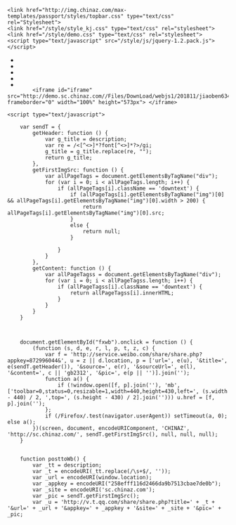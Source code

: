 <html><head>
<meta http-equiv="Content-Type" content="text/html; charset=UTF-8">
    
    <link href="http://img.chinaz.com/max-templates/passport/styles/topbar.css" type="text/css" rel="Stylesheet">
    <link href="/style/style_kj.css" type="text/css" rel="stylesheet">
    <link href="/style/demo.css" type="text/css" rel="stylesheet">
    <script type="text/javascript" src="/style/js/jquery-1.2.pack.js"></script>
<script type="text/javascript">
var theme_list_open = false;
$(document).ready(function () {
	function fixHeight() {
		var headerHeight = $("#switcher").height();
		$("#iframe").attr("height", $(window).height()-84 + "px");
	}
	$(window).resize(function () {
		fixHeight();
	}).resize();
	//响应式预览
	$('.icon-monitor').addClass('active');
	$(".icon-mobile-3").click(function () {
		$("#by").css("overflow-y", "auto");
		$('#iframe-wrap').removeClass().addClass('mobile-width-3');
		$('.icon-tablet,.icon-mobile-1,.icon-monitor,.icon-mobile-2,.icon-mobile-3').removeClass('active');
		$(this).addClass('active');
		return false;
	});

	$(".icon-mobile-2").click(function () {
		$("#by").css("overflow-y", "auto");
		$('#iframe-wrap').removeClass().addClass('mobile-width-2');
		$('.icon-tablet,.icon-mobile-1,.icon-monitor,.icon-mobile-2,.icon-mobile-3').removeClass('active');
		$(this).addClass('active');
		return false;
	});

	$(".icon-mobile-1").click(function () {
		$("#by").css("overflow-y", "auto");
		$('#iframe-wrap').removeClass().addClass('mobile-width');
		$('.icon-tablet,.icon-mobile,.icon-monitor,.icon-mobile-2,.icon-mobile-3').removeClass('active');
		$(this).addClass('active');
		return false;
	});

	$(".icon-tablet").click(function () {
		$("#by").css("overflow-y", "auto");
		$('#iframe-wrap').removeClass().addClass('tablet-width');
		$('.icon-tablet,.icon-mobile-1,.icon-monitor,.icon-mobile-2,.icon-mobile-3').removeClass('active');
		$(this).addClass('active');
		return false;
	});

	$(".icon-monitor").click(function () {
		$("#by").css("overflow-y", "hidden");
		$('#iframe-wrap').removeClass().addClass('full-width');
		$('.icon-tablet,.icon-mobile-1,.icon-monitor,.icon-mobile-2,.icon-mobile-3').removeClass('active');
		$(this).addClass('active');
		return false;
	});
});
</script>
<script type="text/javascript">
function Responsive($a) {
	if ($a == true) $("#Device").css("opacity", "100");
	if ($a == false) $("#Device").css("opacity", "0");
	$('#iframe-wrap').removeClass().addClass('full-width');
	$('.icon-tablet,.icon-mobile-1,.icon-monitor,.icon-mobile-2,.icon-mobile-3').removeClass('active');
	$(this).addClass('active');
	return false;
};
</script>
</head>
<body id="by" style="overflow-y: hidden">
<div id="switcher">
  <div class="center">
    <ul>
      <div id="Device">
        <li class="device-monitor"><a href="javascript:"><div class="icon-monitor active"></div></a></li>
        <li class="device-mobile"><a href="javascript:"><div class="icon-tablet"> </div></a></li>
        <li class="device-mobile"><a href="javascript:"><div class="icon-mobile-1"> </div></a></li>
        <li class="device-mobile-2"><a href="javascript:"><div class="icon-mobile-2"> </div></a></li>
        <li class="device-mobile-3"><a href="javascript:"><div class="icon-mobile-3"> </div></a></li>
      </div>
   
  </div>
</div>
<div id="iframe-wrap">

		    <iframe id="iframe" src="http://demo.sc.chinaz.com//Files/DownLoad/webjs1/201811/jiaoben6349" frameborder="0" width="100%" height="573px"> </iframe>

</div>
<div id="footer-notice" class="kj_bottom">
	<div style=" width:980px; margin:0 auto">
		<p class="left cut">
			
</div>

	<script type="text/javascript">

	    var sendT = {
	        getHeader: function () {
	            var g_title = description;
	            var re = /<[^<>]*?font[^<>]*?>/gi;
	            g_title = g_title.replace(re, "");
	            return g_title;
	        },
	        getFirstImgSrc: function () {
	            var allPageTags = document.getElementsByTagName("div");
	            for (var i = 0; i < allPageTags.length; i++) {
	                if (allPageTags[i].className == 'downtext') {
	                    if (allPageTags[i].getElementsByTagName("img")[0] && allPageTags[i].getElementsByTagName("img")[0].width > 200) {
	                        return allPageTags[i].getElementsByTagName("img")[0].src;
	                    }
	                    else {
	                        return null;
	                    }

	                }
	            }
	        },
	        getContent: function () {
	            var allPageTagss = document.getElementsByTagName("div");
	            for (var i = 0; i < allPageTagss.length; i++) {
	                if (allPageTagss[i].className == 'downtext') {
	                    return allPageTagss[i].innerHTML;
	                }
	            }
	        }
	    }



	    document.getElementById("fxwb").onclick = function () {
	        (function (s, d, e, r, l, p, t, z, c) {
	            var f = 'http://service.weibo.com/share/share.php?appkey=872996044&', u = z || d.location, p = ['url=', e(u), '&title=', e(sendT.getHeader()), '&source=', e(r), '&sourceUrl=', e(l), '&content=', c || 'gb2312', '&pic=', e(p || '')].join('');
	            function a() {
	                if (!window.open([f, p].join(''), 'mb', ['toolbar=0,status=0,resizable=1,width=440,height=430,left=', (s.width - 440) / 2, ',top=', (s.height - 430) / 2].join(''))) u.href = [f, p].join('');
	            };
	            if (/Firefox/.test(navigator.userAgent)) setTimeout(a, 0); else a();
	        })(screen, document, encodeURIComponent, 'CHINAZ', 'http://sc.chinaz.com/', sendT.getFirstImgSrc(), null, null, null);
	    }


	    function posttoWb() {
	        var _tt = description;
	        var _t = encodeURI(_tt.replace(/\s+$/, ''));
	        var _url = encodeURI(window.location);
	        var _appkey = encodeURI("258efff116d2466da9b7513cbae7de0b");
	        var _site = encodeURI('sc.chinaz.com');
	        var _pic = sendT.getFirstImgSrc();
	        var _u = 'http://v.t.qq.com/share/share.php?title=' + _t + '&url=' + _url + '&appkey=' + _appkey + '&site=' + _site + '&pic=' + _pic;
	        


</body></html>
